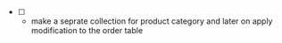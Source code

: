 - [ ] - make a seprate collection for product category and later on apply modification to the order table